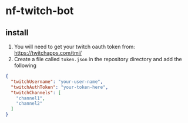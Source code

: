 # nf-twitch-bot

## install
1. You will need to get your twitch oauth token from: https://twitchapps.com/tmi/
2. Create a file called `token.json` in the repository directory and add the following

```json
{
  "twitchUsername": "your-user-name",
  "twitchAuthToken": "your-token-here",
  "twitchChannels": [
    "channel1",
    "channel2"
  ]
}
```
